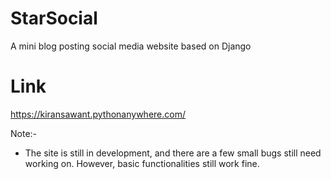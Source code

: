 # StarSocial
A mini blog posting social media website based on Django

# Link
https://kiransawant.pythonanywhere.com/

Note:-
  * The site is still in development, and there are a few small bugs still need working on. However, basic functionalities still work fine.
